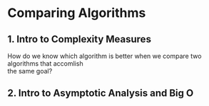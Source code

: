 # Comparing Algorithms

## 1. Intro to Complexity Measures
How do we know which algorithm is better when we compare two algorithms that accomlish<br />
the same goal?

## 2. Intro to Asymptotic Analysis and Big O


